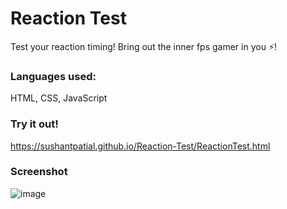 # Reaction Test

Test your reaction timing! Bring out the inner fps gamer in you ⚡!

### Languages used:
HTML, CSS, JavaScript

### Try it out!
https://sushantpatial.github.io/Reaction-Test/ReactionTest.html

### Screenshot
![image](https://user-images.githubusercontent.com/84243683/129453503-ea99c667-42c9-4491-9ed4-8124aadf3299.png)

